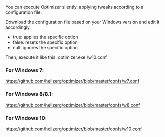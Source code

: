 You can execute Optimizer silently, applying tweaks according to a configuration file.

Download the configuration file based on your Windows version and edit it accordingly.

*  true: applies the specific option
* false: resets the specific option
*  null: ignores the specific option

Then, execute it like this: optimizer.exe /w10.conf


### For Windows 7: ###
https://github.com/hellzerg/optimizer/blob/master/confs/w7.conf

### For Windows 8/8.1: ###
https://github.com/hellzerg/optimizer/blob/master/confs/w8.conf

### For Windows 10: ###
https://github.com/hellzerg/optimizer/blob/master/confs/w10.conf